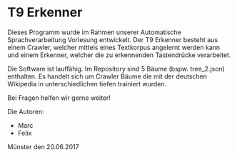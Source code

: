 # T9 Erkenner

Dieses Programm wurde im Rahmen unserer Automatische Sprachverarbeitung Vorlesung entwickelt.
Der T9 Erkenner besteht aus einem Crawler, welcher mittels eines Textkorpus angelernt werden kann und einem Erkenner, welcher die zu erkennenden Tastendrücke verarbeitet.

Die Software ist lauffähig. Im Repository sind 5 Bäume (bspw. tree_2.json) enthalten. Es handelt sich um Crawler Bäume die mit der deutschen Wikipedia in unterschiedlichen tiefen trainiert wurden.

Bei Fragen helfen wir gerne weiter!


Die Autoren:
- Marc
- Felix

Münster den 20.06.2017
